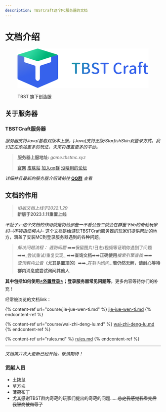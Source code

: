 ```yaml
---
description: TBSTCraft这个MC服务器的文档
---
```


# 文档介绍

<figure><img src=".gitbook/assets/Logo.png" alt=""><figcaption><p>TBST 旗下创造服</p></figcaption></figure>

## 关于服务器

### TBSTCraft服务器

_服务器支持Java/基岩双版本上服，\[Java]支持正版/StarfishSkin双登录方式。我们正在添加更多的玩法，未来将覆盖更多的平台。_

> **服务器上服地址:** _game.tbstmc.xyz_
>
> [官网](https://tbstmc.xyz) [皮肤站](https://skin.tbstmc.xyz) [加入qq群](https://jq.qq.com/?\_wv=1027\&k=2tS7cxcw) [没啥用的论坛](https://bbs.tbstmc.xyz)

_详细并且最新的服务器介绍请前往_ [**QQ群**](https://ock.cn/sada4) _查看_

## 文档的作用

> _旧版文档上线于2022.1.29_\
> **新版于2023.1.11重置上线**

~~_不扯了，这个文档的作用就是扔给那些一不看公告二就会在群里下bb的奇葩玩家们（不特指任何人）_~~ 这个文档是给游玩TBSTCraft服务器的玩家们提供帮助的地方，涵盖了安装MC到登录服务器遇到的各种问题。

> _解决问题流程：_ _遇到问题_ ➡️➡️保留图片/日志/视频等证明你遇到了问题 ➡️➡️_尝试重试/重复实现_ ➡️➡️**查询文档**➡️➡️**正确使用**_搜索引擎查找_ ➡️➡️\
> _查询群内公告_**（尤其是置顶的）**➡️➡️_在群内询问_ **若仍然无解，请耐心等待群内消息或尝试询问其他人**

**其中包括如何使用**[**⭐外置登录⭐**](course/wai-zhi-deng-lu.md)**；登录服务器常见问题等**。更多内容等待你们的补充！

经常被浏览的文档link：

{% content-ref url="course/jie-jue-wen-ti.md" %}
[jie-jue-wen-ti.md](course/jie-jue-wen-ti.md)
{% endcontent-ref %}

{% content-ref url="course/wai-zhi-deng-lu.md" %}
[wai-zhi-deng-lu.md](course/wai-zhi-deng-lu.md)
{% endcontent-ref %}

{% content-ref url="rules.md" %}
[rules.md](rules.md)
{% endcontent-ref %}

***

_文档第六次大更新已经开始，敬请期待！_

### 贡献人员

* 土拨鼠
* 草方块
* 薄荷布丁
* 尤其感谢TBST群内奇葩的玩家们提出的奇葩的问题……~~总之我感觉我看完后我智商被侮辱了~~
